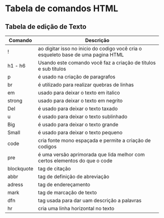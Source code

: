 # Tabela de comandos HTML

## Tabela de edição de Texto

| Comando | Descrição |
| -- | -- |
| ! | ao digitar isso no inicio do codigo você cria o esqueleto base de uma pagina HTML |
| h1 - h6 | Usando este comando você faz a criação de titulos e sub titulos |
| p | é usado na criação de paragrafos |
| br | é utilizado para realizar quebras de linhas |
| em | usado para deixar o texto em italico |
| strong | usado para deixar o texto em negrito |
| Del | é usado para deixar o texto taxado |
| u | é usado para deixar o texto sublinhado |
| Big | é usado para deixar o texto grande |
| Small | é usado para deixar o texto pequeno |
| code | cria fonte mono espaçada e permite a criação de codigos |
| pre | é uma versão aprimorada que lida melhor com certos elementos do que o code |
| blockquote | tag de citação |
| abbr | tag de definição de abreviação |
| adress | tag de endereçamento |
| mark | tag de marcação de texto |
| dfn | tag usada para dar uam descrição a palavras |
| hr | cria uma linha horizontal no texto |

